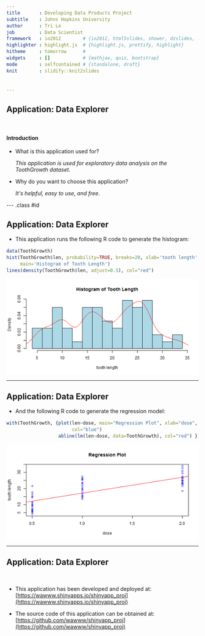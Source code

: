 ```yaml
---
title       : Developing Data Products Project
subtitle    : Johns Hopkins University
author      : Tri Le
job         : Data Scientist
framework   : io2012        # {io2012, html5slides, shower, dzslides, ...}
highlighter : highlight.js  # {highlight.js, prettify, highlight}
hitheme     : tomorrow      # 
widgets     : []            # {mathjax, quiz, bootstrap}
mode        : selfcontained # {standalone, draft}
knit        : slidify::knit2slides  
  

---
```


## Application: Data Explorer

<br>

#### **Introduction**  
  

- What is this application used for?  

  *This application is used for exploratory data analysis on the ToothGrowth dataset.*

- Why do you want to choose this application?  

  *It's helpful, easy to use, and free.*


--- .class #id

## Application: Data Explorer  
  
- This application runs the following R code to generate the histogram:


```r
data(ToothGrowth)
hist(ToothGrowth$len, probability=TRUE, breaks=20, xlab='tooth length', col='lightblue', 
     main='Histogram of Tooth Length')
lines(density(ToothGrowth$len, adjust=0.5), col="red")
```

<img src="assets/fig/unnamed-chunk-1-1.png" title="plot of chunk unnamed-chunk-1" alt="plot of chunk unnamed-chunk-1" style="display: block; margin: auto;" />


---

## Application: Data Explorer  
  
- And the following R code to generate the regression model:


```r
with(ToothGrowth, {plot(len~dose, main="Regression Plot", xlab="dose", ylab="tooth length", 
                        col="blue")
                   abline(lm(len~dose, data=ToothGrowth), col="red") })
```

<img src="assets/fig/unnamed-chunk-2-1.png" title="plot of chunk unnamed-chunk-2" alt="plot of chunk unnamed-chunk-2" style="display: block; margin: auto;" />


---

## Application: Data Explorer

<br>

- This application has been developed and deployed at:  
[https://wawww.shinyapps.io/shinyapp_proj](https://wawww.shinyapps.io/shinyapp_proj)  
  
- The source code of this application can be obtained at:  
[https://github.com/wawww/shinyapp_proj](https://github.com/wawww/shinyapp_proj)


